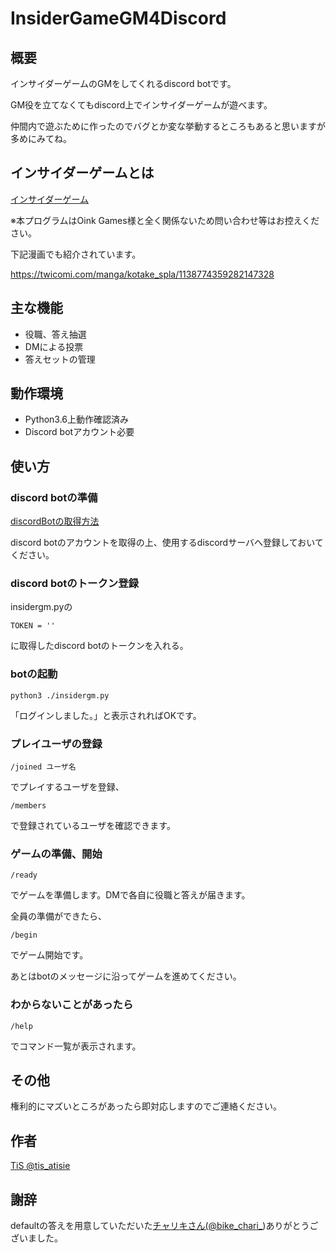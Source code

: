 # InsiderGameGM4Discord
## 概要
インサイダーゲームのGMをしてくれるdiscord botです。 

GM役を立てなくてもdiscord上でインサイダーゲームが遊べます。 
 
仲間内で遊ぶために作ったのでバグとか変な挙動するところもあると思いますが多めにみてね。 

## インサイダーゲームとは

[インサイダーゲーム](https://oinkgms.com/jp/insider) 

※本プログラムはOink Games様と全く関係ないため問い合わせ等はお控えください。 
 
下記漫画でも紹介されています。 

https://twicomi.com/manga/kotake_spla/1138774359282147328 

## 主な機能
- 役職、答え抽選
- DMによる投票
- 答えセットの管理 

## 動作環境
- Python3.6上動作確認済み 
- Discord botアカウント必要 

## 使い方
### discord botの準備
[discordBotの取得方法](https://qiita.com/1ntegrale9/items/cb285053f2fa5d0cccdf)

discord botのアカウントを取得の上、使用するdiscordサーバへ登録しておいてください。

### discord botのトークン登録
insidergm.pyの 

```
TOKEN = ''
```

に取得したdiscord botのトークンを入れる。 

### botの起動
```
python3 ./insidergm.py
```
「ログインしました。」と表示されればOKです。

### プレイユーザの登録
```
/joined ユーザ名
```
でプレイするユーザを登録、

```
/members
```
で登録されているユーザを確認できます。

### ゲームの準備、開始

```
/ready
```
でゲームを準備します。DMで各自に役職と答えが届きます。

全員の準備ができたら、
```
/begin
```
でゲーム開始です。

あとはbotのメッセージに沿ってゲームを進めてください。

### わからないことがあったら
```
/help
```
でコマンド一覧が表示されます。

## その他
権利的にマズいところがあったら即対応しますのでご連絡ください。

## 作者
[TiS @tis_atisie](https://twitter.com/tis_atisie)

## 謝辞
defaultの答えを用意していただいた[チャリキさん(@bike_chari_](https://twitter.com/bike_chari_))ありがとうございました。
